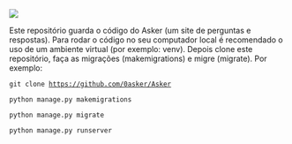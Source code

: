 <img src="https://br.asker.fun/static/images/asker.png">
<p>Este repositório guarda o código do Asker (um site de perguntas e respostas). Para rodar o código no seu computador local é recomendado o uso de um ambiente virtual (por exemplo: venv). Depois clone este repositório, faça as migrações (makemigrations) e migre (migrate). Por exemplo:</p>

<code>git clone https://github.com/0asker/Asker</code>

<code>python manage.py makemigrations</code>

<code>python manage.py migrate</code>

<code>python manage.py runserver</code>
